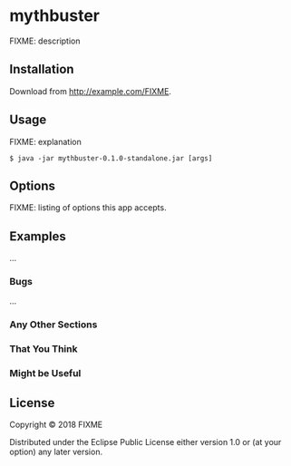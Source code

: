 # mythbuster

FIXME: description

## Installation

Download from http://example.com/FIXME.

## Usage

FIXME: explanation

    $ java -jar mythbuster-0.1.0-standalone.jar [args]

## Options

FIXME: listing of options this app accepts.

## Examples

...

### Bugs

...

### Any Other Sections
### That You Think
### Might be Useful

## License

Copyright © 2018 FIXME

Distributed under the Eclipse Public License either version 1.0 or (at
your option) any later version.
